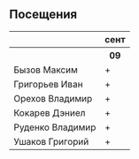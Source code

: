## Посещения

<table><tr><th></th><th>сент</th></tr><tr><th></th><th>09</th></tr><tr><td>Бызов Максим</td><td>+</td></tr><tr><td>Григорьев Иван</td><td>+</td></tr><tr><td>Орехов Владимир</td><td>+</td></tr><tr><td>Кокарев Дэниел</td><td>+</td></tr><tr><td>Руденко Владимир</td><td>+</td></tr><tr><td>Ушаков Григорий</td><td>+</td></tr></table>